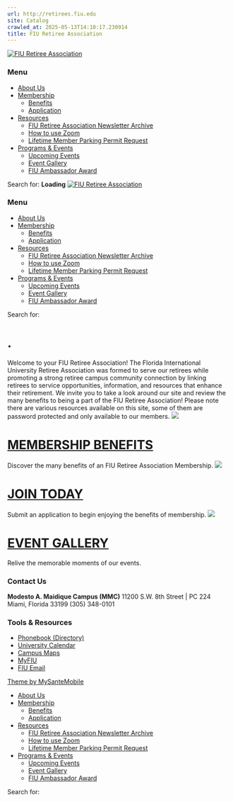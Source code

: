 ```yaml
---
url: http://retirees.fiu.edu
site: Catalog
crawled_at: 2025-05-13T14:10:17.230914
title: FIU Retiree Association
---
```


[![FIU Retiree Association](https://retiree.fiu.edu/wp-content/uploads/2018/09/cropped-RetireeAssociation-e1537375038757.png)](https://retiree.fiu.edu/)
### Menu
  * [About Us](https://retiree.fiu.edu/about-3)
  * [Membership](https://retiree.fiu.edu/membership-2)
    * [Benefits](https://retiree.fiu.edu/membership-2)
    * [Application](https://retiree.fiu.edu/membership-2/membershipapplicatio)
  * [Resources](https://retiree.fiu.edu/resources-2)
    * [FIU Retiree Association Newsletter Archive](https://retiree.fiu.edu/fiu-retiree-association-newsletter-archive)
    * [How to use Zoom](https://retiree.fiu.edu/staying-connected-through-zoom)
    * [Lifetime Member Parking Permit Request](https://retiree.fiu.edu/parkingrequest)
  * [Programs & Events](https://retiree.fiu.edu/programs-events)
    * [Upcoming Events](https://retiree.fiu.edu/upcoming-events)
    * [Event Gallery](https://retiree.fiu.edu/event-gallery)
    * [FIU Ambassador Award](https://retiree.fiu.edu/fiu-ambassador-award)


Search for:
**Loading**
[![FIU Retiree Association](https://retiree.fiu.edu/wp-content/uploads/2018/09/cropped-RetireeAssociation-e1537375038757.png)](https://retiree.fiu.edu/)
### Menu
  * [About Us](https://retiree.fiu.edu/about-3)
  * [Membership](https://retiree.fiu.edu/membership-2)
    * [Benefits](https://retiree.fiu.edu/membership-2)
    * [Application](https://retiree.fiu.edu/membership-2/membershipapplicatio)
  * [Resources](https://retiree.fiu.edu/resources-2)
    * [FIU Retiree Association Newsletter Archive](https://retiree.fiu.edu/fiu-retiree-association-newsletter-archive)
    * [How to use Zoom](https://retiree.fiu.edu/staying-connected-through-zoom)
    * [Lifetime Member Parking Permit Request](https://retiree.fiu.edu/parkingrequest)
  * [Programs & Events](https://retiree.fiu.edu/programs-events)
    * [Upcoming Events](https://retiree.fiu.edu/upcoming-events)
    * [Event Gallery](https://retiree.fiu.edu/event-gallery)
    * [FIU Ambassador Award](https://retiree.fiu.edu/fiu-ambassador-award)


Search for:
# .
Welcome to your FIU Retiree Association! 
The Florida International University Retiree Association was formed to serve our retirees while promoting a strong retiree campus community connection by linking retirees to service opportunities, information, and resources that enhance their retirement. We invite you to take a look around our site and review the many benefits to being a part of the FIU Retiree Association! Please note there are various resources available on this site, some of them are password protected and only available to our members.
![](https://retiree.fiu.edu/wp-content/uploads/2022/10/test.png)
#  [MEMBERSHIP BENEFITS](http://retiree.fiu.edu/membership-2)
Discover the many benefits of an FIU Retiree Association Membership.
![](https://retiree.fiu.edu/wp-content/uploads/2022/10/members-copy.png)
#  [JOIN TODAY](http://retiree.fiu.edu/membership-2/membershipapplicatio)
Submit an application to begin enjoying the benefits of membership.
![](https://retiree.fiu.edu/wp-content/uploads/2022/10/galleryc.png)
#  [EVENT GALLERY](https://www.flickr.com/photos/123799718@N06/albums)
Relive the memorable moments of our events.
### Contact Us
**Modesto A. Maidique Campus (MMC)** 11200 S.W. 8th Street | PC 224 Miami, Florida 33199 (305) 348-0101
### Tools & Resources
  * [Phonebook (Directory)](https://phonebook.fiu.edu/)
  * [University Calendar](https://calendar.fiu.edu/)
  * [Campus Maps](http://campusmaps.fiu.edu/)
  * [MyFIU](https://my.fiu.edu/)
  * [FIU Email](http://mail.fiu.edu/)


[Theme by MySanteMobile](http://www.mysantemobile.fr/)
[](https://www.facebook.com/FIUHR "facebook") [](https://twitter.com/fiudhr "twitter") [ ](https://www.flickr.com/photos/123799718@N06/albums " flickr") [ ](https://www.instagram.com/fiudhr/?hl=en " instagram")
[ ](https://retiree.fiu.edu/)
  * [About Us](https://retiree.fiu.edu/about-3)
  * [Membership](https://retiree.fiu.edu/membership-2)
    * [Benefits](https://retiree.fiu.edu/membership-2)
    * [Application](https://retiree.fiu.edu/membership-2/membershipapplicatio)
  * [Resources](https://retiree.fiu.edu/resources-2)
    * [FIU Retiree Association Newsletter Archive](https://retiree.fiu.edu/fiu-retiree-association-newsletter-archive)
    * [How to use Zoom](https://retiree.fiu.edu/staying-connected-through-zoom)
    * [Lifetime Member Parking Permit Request](https://retiree.fiu.edu/parkingrequest)
  * [Programs & Events](https://retiree.fiu.edu/programs-events)
    * [Upcoming Events](https://retiree.fiu.edu/upcoming-events)
    * [Event Gallery](https://retiree.fiu.edu/event-gallery)
    * [FIU Ambassador Award](https://retiree.fiu.edu/fiu-ambassador-award)


Search for:
